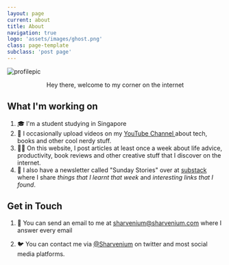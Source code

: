 ```yaml
---
layout: page
current: about
title: About
navigation: true
logo: 'assets/images/ghost.png'
class: page-template
subclass: 'post page'
---
```

<img src="{{site.baseurl}}assets/images/profilepic.png" alt="profilepic">

<p style="text-align:center;">Hey there, welcome to my corner on the internet</p>

## What I'm working on

1. 🎓 I'm a student studying in Singapore 
2. 🎥 I occasionally upload videos on my [YouTube Channel ](https://www.youtube.com/channel/UC-rurif7Y01qNfH2-5N7ZzQ)about tech, books and other cool nerdy stuff.
3. 👨‍💻 On this website, I post articles at least once a week about life advice, productivity, book reviews and other creative stuff that I discover on the internet. 
4. 📨 I also have a newsletter called "Sunday Stories" over at [substack](https://sharvenium.substack.com) where I share _things that I learnt that week_ and _interesting links that I found_. 

## Get in Touch

1. 💌 You can send an email to me at sharvenium@sharvenium.com where I answer every email

2. 🐦 You can contact me via [@Sharvenium](https://www.twitter.com/sharvenium) on twitter and most social media platforms.
